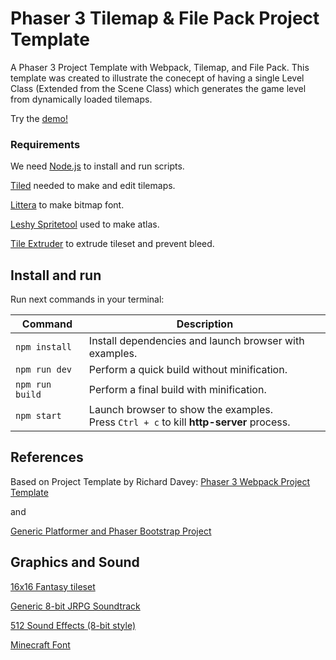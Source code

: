 # Phaser 3 Tilemap & File Pack Project Template

A Phaser 3 Project Template with Webpack, Tilemap, and File Pack. This template was created to illustrate the conecept of having a single Level Class (Extended from the Scene Class) which generates the game level from dynamically loaded tilemaps.

Try the [demo!](https://b3l7.github.io/phaser3-tilemap-pack/)

### Requirements

We need [Node.js](https://nodejs.org) to install and run scripts.

[Tiled](https://www.mapeditor.org/) needed to make and edit tilemaps.

[Littera](http://kvazars.com/littera/) to make bitmap font.

[Leshy Spritetool](https://www.leshylabs.com/apps/sstool/) used to make atlas.

[Tile Extruder](https://github.com/sporadic-labs/tile-extruder) to extrude tileset and prevent bleed.

## Install and run

Run next commands in your terminal:

| Command | Description |
|---------|-------------|
| `npm install` | Install dependencies and launch browser with examples.|
| `npm run dev` | Perform a quick build without minification.|
| `npm run build` | Perform a final build with minification.|
| `npm start` | Launch browser to show the examples. <br> Press `Ctrl + c` to kill **http-server** process. |


## References
Based on Project Template by Richard Davey:
[Phaser 3 Webpack Project Template](https://github.com/photonstorm/phaser3-project-template)

and 

[Generic Platformer and Phaser Bootstrap Project](https://github.com/nkholski/phaser3-es6-webpack)

## Graphics and Sound

[16x16 Fantasy tileset](https://opengameart.org/content/16x16-fantasy-tileset)

[Generic 8-bit JRPG Soundtrack](https://opengameart.org/content/generic-8-bit-jrpg-soundtrack)

[512 Sound Effects (8-bit style)](https://opengameart.org/content/512-sound-effects-8-bit-style)

[Minecraft Font](https://www.dafont.com/minecraft.font)




